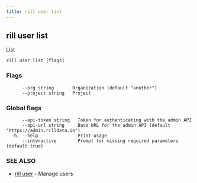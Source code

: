 ```yaml
---
title: rill user list
---
```

## rill user list

List

```
rill user list [flags]
```

### Flags

```
      --org string       Organization (default "another")
      --project string   Project
```

### Global flags

```
      --api-token string   Token for authenticating with the admin API
      --api-url string     Base URL for the admin API (default "https://admin.rilldata.io")
  -h, --help               Print usage
      --interactive        Prompt for missing required parameters (default true)
```

### SEE ALSO

* [rill user](user.md)	 - Manage users

